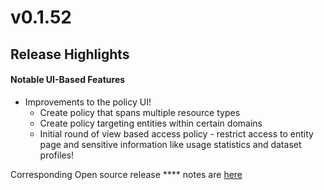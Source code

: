# v0.1.52

## Release Highlights

#### Notable UI-Based Features

* Improvements to the policy UI!
  * Create policy that spans multiple resource types
  * Create policy targeting entities within certain domains
  * Initial round of view based access policy - restrict access to entity page and sensitive information like usage statistics and dataset profiles!

Corresponding Open source release **** notes are [here](https://github.com/datahub-project/datahub/releases/tag/v0.8.32)
